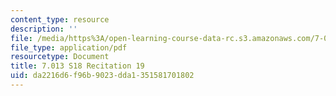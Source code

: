 ```yaml
---
content_type: resource
description: ''
file: /media/https%3A/open-learning-course-data-rc.s3.amazonaws.com/7-013-introductory-biology-spring-2018/da2216d6f96b9023dda1351581701802_MIT7_013s18R19Q.pdf
file_type: application/pdf
resourcetype: Document
title: 7.013 S18 Recitation 19
uid: da2216d6-f96b-9023-dda1-351581701802
---
```

